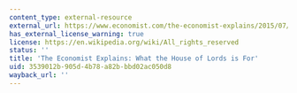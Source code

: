 ```yaml
---
content_type: external-resource
external_url: https://www.economist.com/the-economist-explains/2015/07/29/what-the-house-of-lords-is-for
has_external_license_warning: true
license: https://en.wikipedia.org/wiki/All_rights_reserved
status: ''
title: 'The Economist Explains: What the House of Lords is For'
uid: 3539012b-905d-4b78-a82b-bbd02ac050d8
wayback_url: ''
---
```

